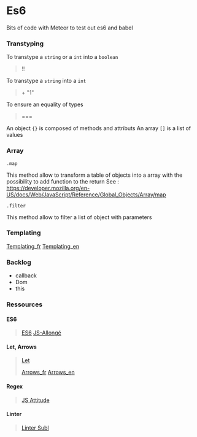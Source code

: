 # Es6

Bits of code with Meteor to test out es6 and babel

### Transtyping

To transtype a `string` or a `int` into a `boolean`

> !!

To transtype a `string` into a `int`


>  \+  "1"

To ensure an equality of types

> ===


An object `{}` is composed of methods and attributs
An array `[]` is a list of values

### Array

`.map`

This method allow to transform a table of objects into a array with the possibility to add function to the return
See : https://developer.mozilla.org/en-US/docs/Web/JavaScript/Reference/Global_Objects/Array/map

`.filter`

This method allow to filter a list of object with parameters

### Templating
[Templating_fr](https://developer.mozilla.org/fr/docs/Web/JavaScript/Reference/Gabarit_cha%C3%AEnes_caract%C3%A8res)
[Templating_en](https://hacks.mozilla.org/2015/05/es6-in-depth-template-strings-2/)

### Backlog
- callback
- Dom
- this

### Ressources
#### ES6
> [ES6](https://github.com/ericdouglas/ES6-Learning)
> [JS-Allongé](https://leanpub.com/javascriptallongesix/read)

#### Let, Arrows
> [Let](https://developer.mozilla.org/fr/docs/Web/JavaScript/Reference/Instructions/let)
> 
> [Arrows_fr](https://developer.mozilla.org/fr/docs/Web/JavaScript/Reference/Fonctions/Fonctions_fl%C3%A9ch%C3%A9es)
> [Arrows_en](https://hacks.mozilla.org/2015/06/es6-in-depth-arrow-functions/)

#### Regex
> [JS Attitude](http://www.js-attitude.fr/2012/08/13/enfin-maitriser-les-expressions-rationnelles/)

#### Linter
> [Linter Subl](https://medium.com/@dan_abramov/lint-like-it-s-2015-6987d44c5b48#.af1zl56az)


